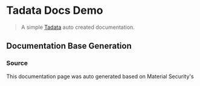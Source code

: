 # Tadata Docs Demo

> A simple [Tadata](https://tadatahq.com/) auto created documentation.

## Documentation Base Generation

### Source
This documentation page was auto generated based on Material Security's 
